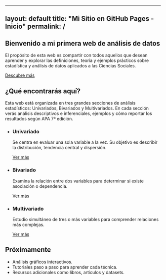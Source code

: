 <!-- index.md en la raíz -->
---
layout: default
title: "Mi Sitio en GitHub Pages - Inicio"
permalink: /
---

<!-- Sección Hero -->
<section class="hero">
  <h2>Bienvenido a mi primera web de análisis de datos</h2>
  <p>
    El propósito de esta web es compartir con todos aquellos que desean aprender y explorar 
    las definiciones, teoría y ejemplos prácticos sobre estadística y análisis de datos 
    aplicados a las Ciencias Sociales.
  </p>
  <a href="#secciones" class="btn-primario">Descubre más</a>
</section>

<!-- Contenido principal -->
<section class="contenido" id="secciones">
  <h2>¿Qué encontrarás aquí?</h2>
  <p>
    Esta web está organizada en tres grandes secciones de análisis estadísticos: 
    Univariados, Bivariados y Multivariados. En cada sección verás análisis descriptivos 
    e inferenciales, ejemplos y cómo reportar los resultados según APA 7ª edición.
  </p>

  <ul class="cards">
    <li class="card">
      <h3>Univariado</h3>
      <p>
        Se centra en evaluar una sola variable a la vez. Su objetivo es describir la 
        distribución, tendencia central y dispersión.
      </p>
      <a href="{{ '/univariado/' | relative_url }}" class="btn-secundario">Ver más</a>
    </li>
    <li class="card">
      <h3>Bivariado</h3>
      <p>
        Examina la relación entre dos variables para determinar si existe asociación 
        o dependencia.
      </p>
      <a href="{{ '/bivariado/' | relative_url }}" class="btn-secundario">Ver más</a>
    </li>
    <li class="card">
      <h3>Multivariado</h3>
      <p>
        Estudio simultáneo de tres o más variables para comprender relaciones más complejas.
      </p>
      <a href="{{ '/multivariado/' | relative_url }}" class="btn-secundario">Ver más</a>
    </li>
  </ul>
</section>

<section class="contenido">
  <h2>Próximamente</h2>
  <ul>
    <li>Análisis gráficos interactivos.</li>
    <li>Tutoriales paso a paso para aprender cada técnica.</li>
    <li>Recursos adicionales como libros, artículos y datasets.</li>
  </ul>
</section>
